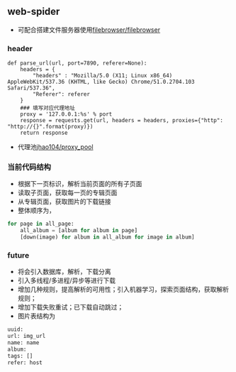 ## web-spider

* 可配合搭建文件服务器使用[filebrowser/filebrowser](https://github.com/filebrowser/filebrowser)

### header 
```
def parse_url(url, port=7890, referer=None):
    headers = {
        "headers" : "Mozilla/5.0 (X11; Linux x86_64) AppleWebKit/537.36 (KHTML, like Gecko) Chrome/51.0.2704.103 Safari/537.36",
        "Referer": referer
    }
    ### 填写对应代理地址
    proxy = '127.0.0.1:%s' % port
    response = requests.get(url, headers = headers, proxies={"http": "http://{}".format(proxy)})
    return response
```
- 代理池[jhao104/proxy_pool](https://github.com/jhao104/proxy_pool)

### 当前代码结构
- 根据下一页标识，解析当前页面的所有子页面
- 读取子页面，获取每一页的专辑页面
- 从专辑页面，获取图片的下载链接
- 整体顺序为，
```python
for page in all_page: 
    all_album = [album for album in page]
    [down(image) for album in all_album for image in album]
```

### future
- 将会引入数据库，解析，下载分离
- 引入多线程/多进程/异步等进行下载
- 增加几种规则，提高解析的可用性；引入机器学习，探索页面结构，获取解析规则；
- 增加下载失败重试；已下载自动跳过；
- 图片表结构为
```sql
uuid: 
url: img_url
name: name
album:  
tags: []
refer: host
```
